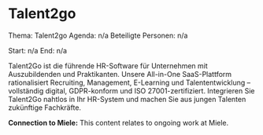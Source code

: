 # Talent2go
Thema: Talent2go
Agenda: n/a
Beteiligte Personen: n/a

Start: n/a
End: n/a

Talent2Go ist die führende HR-Software für Unternehmen mit Auszubildenden und Praktikanten. Unsere All-in-One SaaS-Plattform rationalisiert Recruiting, Management, E-Learning und Talententwicklung – vollständig digital, GDPR-konform und ISO 27001-zertifiziert. Integrieren Sie Talent2Go nahtlos in Ihr HR-System und machen Sie aus jungen Talenten zukünftige Fachkräfte.

**Connection to Miele:** This content relates to ongoing work at Miele.

